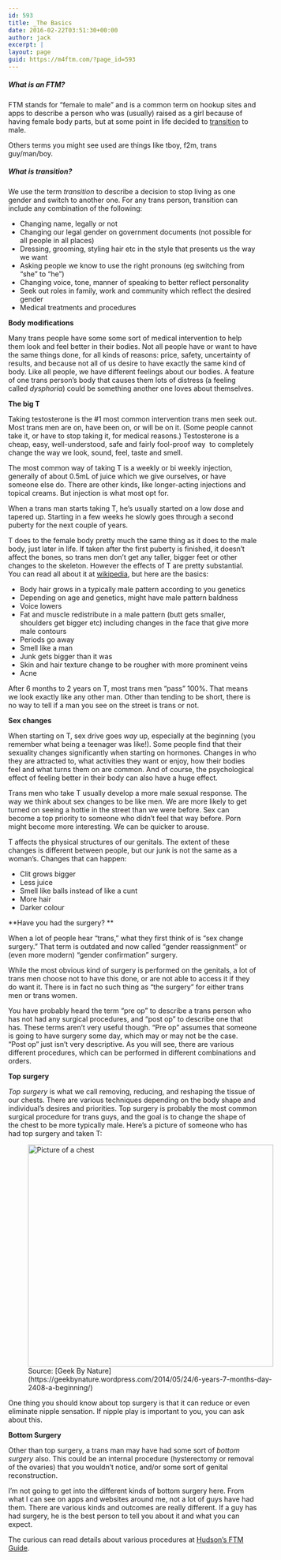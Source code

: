 ```yaml
---
id: 593
title: _The Basics
date: 2016-02-22T03:51:30+00:00
author: jack
excerpt: |
layout: page
guid: https://m4ftm.com/?page_id=593
---
```

##### What is an FTM?

FTM stands for &#8220;female to male&#8221; and is a common term on hookup sites and apps to describe a person who was (usually) raised as a girl because of having female body parts, but at some point in life decided to [transition](http://m4ftm.com/what-is-transition/) to male.

Others terms you might see used are things like tboy, f2m, trans guy/man/boy.

##### What is transition?

We use the term _transition_ to describe a decision to stop living as one gender and switch to another one. For any trans person, transition can include any combination of the following:

  * Changing name, legally or not
  * Changing our legal gender on government documents (not possible for all people in all places)
  * Dressing, grooming, styling hair etc in the style that presents us the way we want
  * Asking people we know to use the right pronouns (eg switching from &#8220;she&#8221; to &#8220;he&#8221;)
  * Changing voice, tone, manner of speaking to better reflect personality
  * Seek out roles in family, work and community which reflect the desired gender
  * Medical treatments and procedures

**Body modifications**

Many trans people have some some sort of medical intervention to help them look and feel better in their bodies. Not all people have or want to have the same things done, for all kinds of reasons: price, safety, uncertainty of results, and because not all of us desire to have exactly the same kind of body. Like all people, we have different feelings about our bodies. A feature of one trans person&#8217;s body that causes them lots of distress (a feeling called _dysphoria_) could be something another one loves about themselves.

**The big T**

Taking testosterone is the #1 most common intervention trans men seek out. Most trans men are on, have been on, or will be on it. (Some people cannot take it, or have to stop taking it, for medical reasons.) Testosterone is a cheap, easy, well-understood, safe and fairly fool-proof way  to completely change the way we look, sound, feel, taste and smell.

The most common way of taking T is a weekly or bi weekly injection, generally of about 0.5mL of juice which we give ourselves, or have someone else do. There are other kinds, like longer-acting injections and topical creams. But injection is what most opt for.

When a trans man starts taking T, he&#8217;s usually started on a low dose and tapered up. Starting in a few weeks he slowly goes through a second puberty for the next couple of years.

T does to the female body pretty much the same thing as it does to the male body, just later in life. If taken after the first puberty is finished, it doesn&#8217;t affect the bones, so trans men don&#8217;t get any taller, bigger feet or other changes to the skeleton. However the effects of T are pretty substantial. You can read all about it at [wikipedia](https://en.wikipedia.org/wiki/Hormone_replacement_therapy_(female-to-male)), but here are the basics:

  * Body hair grows in a typically male pattern according to you genetics
  * Depending on age and genetics, might have male pattern baldness
  * Voice lowers
  * Fat and muscle redistribute in a male pattern (butt gets smaller, shoulders get bigger etc) including changes in the face that give more male contours
  * Periods go away
  * Smell like a man
  * Junk gets bigger than it was
  * Skin and hair texture change to be rougher with more prominent veins
  * Acne

After 6 months to 2 years on T, most trans men &#8220;pass&#8221; 100%. That means we look exactly like any other man. Other than tending to be short, there is no way to tell if a man you see on the street is trans or not.

**Sex changes**

When starting on T, sex drive goes _way_ up, especially at the beginning (you remember what being a teenager was like!). Some people find that their sexuality changes significantly when starting on hormones. Changes in who they are attracted to, what activities they want or enjoy, how their bodies feel and what turns them on are common. And of course, the psychological effect of feeling better in their body can also have a huge effect.

Trans men who take T usually develop a more male sexual response. The way we think about sex changes to be like men. We are more likely to get turned on seeing a hottie in the street than we were before. Sex can become a top priority to someone who didn&#8217;t feel that way before. Porn might become more interesting. We can be quicker to arouse.

T affects the physical structures of our genitals. The extent of these changes is different between people, but our junk is not the same as a woman&#8217;s. Changes that can happen:

  * Clit grows bigger
  * Less juice
  * Smell like balls instead of like a cunt
  * More hair
  * Darker colour

**Have you had the surgery? **

When a lot of people hear &#8220;trans,&#8221; what they first think of is &#8220;sex change surgery.&#8221; That term is outdated and now called &#8220;gender reassignment&#8221; or (even more modern) &#8220;gender confirmation&#8221; surgery.

While the most obvious kind of surgery is performed on the genitals, a lot of trans men choose not to have this done, or are not able to access it if they do want it. There is in fact no such thing as &#8220;the surgery&#8221; for either trans men or trans women.

You have probably heard the term &#8220;pre op&#8221; to describe a trans person who has not had any surgical procedures, and &#8220;post op&#8221; to describe one that has. These terms aren&#8217;t very useful though. &#8220;Pre op&#8221; assumes that someone is going to have surgery some day, which may or may not be the case. &#8220;Post op&#8221; just isn&#8217;t very descriptive. As you will see, there are various different procedures, which can be performed in different combinations and orders.

**Top surgery**

_Top surgery_ is what we call removing, reducing, and reshaping the tissue of our chests. There are various techniques depending on the body shape and individual&#8217;s desires and priorities. Top surgery is probably the most common surgical procedure for trans guys, and the goal is to change the shape of the chest to be more typically male. Here&#8217;s a picture of someone who has had top surgery and taken T:

<figure id="attachment_177" aria-describedby="caption-attachment-177" style="width: 497px" class="wp-caption aligncenter"><img class="alignnone size-full wp-image-177" src="http://localhost:8888/wordpress/wp-content/uploads/2016/02/2014-05-24-2.png" alt="Picture of a chest" width="497" height="450" srcset="http://localhost:8888/wordpress/wp-content/uploads/2016/02/2014-05-24-2.png 497w, http://localhost:8888/wordpress/wp-content/uploads/2016/02/2014-05-24-2-300x272.png 300w" sizes="(max-width: 497px) 100vw, 497px" /><figcaption id="caption-attachment-177" class="wp-caption-text">Source: [Geek By Nature](https://geekbynature.wordpress.com/2014/05/24/6-years-7-months-day-2408-a-beginning/)</figcaption></figure>

One thing you should know about top surgery is that it can reduce or even eliminate nipple sensation. If nipple play is important to you, you can ask about this.

**Bottom Surgery**

Other than top surgery, a trans man may have had some sort of _bottom surgery_ also. This could be an internal procedure (hysterectomy or removal of the ovaries) that you wouldn&#8217;t notice, and/or some sort of genital reconstruction.

I&#8217;m not going to get into the different kinds of bottom surgery here. From what I can see on apps and websites around me, not a lot of guys have had them. There are various kinds and outcomes are really different. If a guy has had surgery, he is the best person to tell you about it and what you can expect.

The curious can read details about various procedures at [Hudson&#8217;s FTM Guide](http://www.ftmguide.org/grs.html).